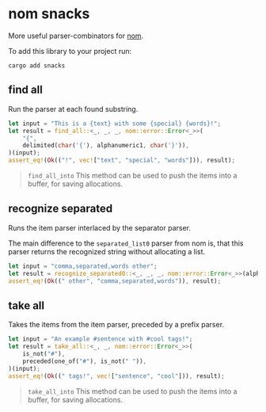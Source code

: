 # nom snacks

More useful parser-combinators for [nom](https://crates.io/crates/nom).

To add this library to your project run:

    cargo add snacks

## find all

Run the parser at each found substring.

```rust
let input = "This is a {text} with some {special} {words}!";
let result = find_all::<_, _, _, nom::error::Error<_>>(
    "{",
    delimited(char('{'), alphanumeric1, char('}')),
)(input);
assert_eq!(Ok(("!", vec!["text", "special", "words"])), result);
```

> `find_all_into`
> This method can be used to push the items into a buffer, for saving allocations.

## recognize separated

Runs the item parser interlaced by the separator parser.

The main difference to the `separated_list0` parser from nom is,
that this parser returns the recognized string without allocating a list.

```rust
let input = "comma,separated,words other";
let result = recognize_separated0::<_, _, _, nom::error::Error<_>>(alphanumeric1, char(','))(input);
assert_eq!(Ok((" other", "comma,separated,words")), result);
```

## take all

Takes the items from the item parser, preceded by a prefix parser.

```rust
let input = "An example #sentence with #cool tags!";
let result = take_all::<_, _, nom::error::Error<_>>(
    is_not("#"),
    preceded(one_of("#"), is_not(" ")),
)(input);
assert_eq!(Ok((" tags!", vec!["sentence", "cool"])), result);
```

> `take_all_into`
> This method can be used to push the items into a buffer, for saving allocations.

